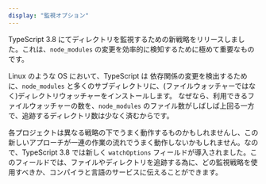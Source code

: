 ```yaml
---
display: "監視オプション"
---
```


TypeScript 3.8 にてディレクトリを監視するための新戦略をリリースしました。これは、`node_modules` の変更を効率的に検知するために極めて重要なものです。

Linux のような OS において、TypeScript は 依存関係の変更を検出するために、`node_modules` と多くのサブディレクトリに、(ファイルウォッチャーではなく)ディレクトリウォッチャーをインストールします。
なぜなら、利用できるファイルウォッチャーの数を、`node_modules` のファイル数がしばしば上回る一方で、追跡するディレクトリ数は少なく済むからです。

各プロジェクトは異なる戦略の下でうまく動作するものかもしれませんし、この新しいアプローチが一連の作業の流れでうまく動作しないかもしれません。なので、TypeScript 3.8 では新しく `watchOptions` フィールドが導入されました。このフィールドでは、ファイルやディレクトリを追跡する為に、どの監視戦略を使用すべきか、コンパイラと言語のサービスに伝えることができます。
